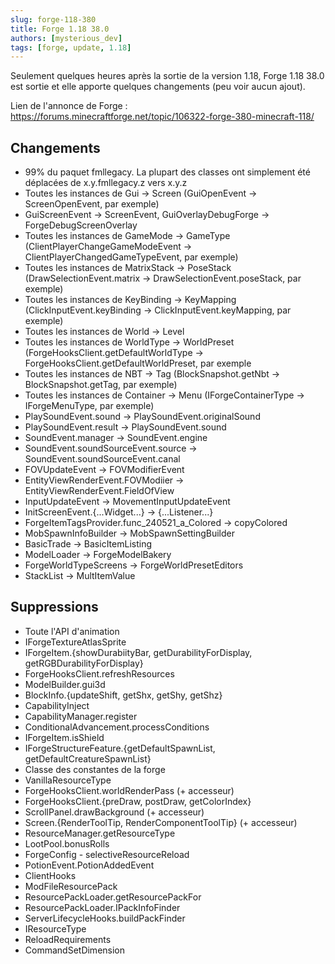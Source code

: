 ```yaml
---
slug: forge-118-380
title: Forge 1.18 38.0
authors: [mysterious_dev]
tags: [forge, update, 1.18]
---
```


Seulement quelques heures après la sortie de la version 1.18, Forge 1.18 38.0 est sortie et elle apporte quelques changements (peu voir aucun ajout).

<!--truncate-->

Lien de l'annonce de Forge : https://forums.minecraftforge.net/topic/106322-forge-380-minecraft-118/

## Changements

- 99% du paquet fmllegacy. La plupart des classes ont simplement été déplacées de x.y.fmllegacy.z vers x.y.z
- Toutes les instances de Gui -> Screen (GuiOpenEvent -> ScreenOpenEvent, par exemple)
- GuiScreenEvent -> ScreenEvent, GuiOverlayDebugForge -> ForgeDebugScreenOverlay
- Toutes les instances de GameMode -> GameType (ClientPlayerChangeGameModeEvent -> ClientPlayerChangedGameTypeEvent, par exemple)
- Toutes les instances de MatrixStack -> PoseStack (DrawSelectionEvent.matrix -> DrawSelectionEvent.poseStack, par exemple)
- Toutes les instances de KeyBinding -> KeyMapping (ClickInputEvent.keyBinding -> ClickInputEvent.keyMapping, par exemple)
- Toutes les instances de World -> Level
- Toutes les instances de WorldType -> WorldPreset (ForgeHooksClient.getDefaultWorldType -> ForgeHooksClient.getDefaultWorldPreset, par exemple
- Toutes les instances de NBT -> Tag (BlockSnapshot.getNbt -> BlockSnapshot.getTag, par exemple)
- Toutes les instances de Container -> Menu (IForgeContainerType -> IForgeMenuType, par exemple)
- PlaySoundEvent.sound -> PlaySoundEvent.originalSound
- PlaySoundEvent.result -> PlaySoundEvent.sound
- SoundEvent.manager -> SoundEvent.engine
- SoundEvent.soundSourceEvent.source -> SoundEvent.soundSourceEvent.canal
- FOVUpdateEvent -> FOVModifierEvent
- EntityViewRenderEvent.FOVModiier -> EntityViewRenderEvent.FieldOfView
- InputUpdateEvent -> MovementInputUpdateEvent
- InitScreenEvent.{...Widget...} -> {...Listener...}
- ForgeItemTagsProvider.func_240521_a_Colored -> copyColored
- MobSpawnInfoBuilder -> MobSpawnSettingBuilder
- BasicTrade -> BasicItemListing
- ModelLoader -> ForgeModelBakery
- ForgeWorldTypeScreens -> ForgeWorldPresetEditors
- StackList -> MultItemValue

## Suppressions

- Toute l'API d'animation
- IForgeTextureAtlasSprite
- IForgeItem.{showDurabiityBar, getDurabilityForDisplay, getRGBDurabilityForDisplay}
- ForgeHooksClient.refreshResources
- ModelBuilder.gui3d
- BlockInfo.{updateShift, getShx, getShy, getShz}
- CapabilityInject
- CapabilityManager.register
- ConditionalAdvancement.processConditions
- IForgeItem.isShield
- IForgeStructureFeature.{getDefaultSpawnList, getDefaultCreatureSpawnList}
- Classe des constantes de la forge
- VanillaResourceType
- ForgeHooksClient.worldRenderPass (+ accesseur)
- ForgeHooksClient.{preDraw, postDraw, getColorIndex}
- ScrollPanel.drawBackground (+ accesseur)
- Screen.{RenderToolTip, RenderComponentToolTip} (+ accesseur)
- ResourceManager.getResourceType
- LootPool.bonusRolls
- ForgeConfig - selectiveResourceReload
- PotionEvent.PotionAddedEvent
- ClientHooks
- ModFileResourcePack
- ResourcePackLoader.getResourcePackFor
- ResourcePackLoader.IPackInfoFinder
- ServerLifecycleHooks.buildPackFinder
- IResourceType
- ReloadRequirements
- CommandSetDimension